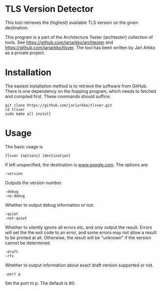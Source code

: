 
# TLS Version Detector

This tool retrieves the (highest) available TLS version on the given destination.

This program is a part of the Architecture Tester (archtester) collection of tools. See https://github.com/jariarkko/archtester and https://github.com/jariarkko/tlsver. The tool has been written by Jari Arkko as a private project.

# Installation

The easiest installation method is to retrieve the software from GitHub. There is one dependency on the hopping program, which needs to fetched and compiled first. These commands should suffice:

    git clone https://github.com/jariarkko/tlsver.git
    cd tlsver
    sudo make all install
    
  
# Usage

The basic usage is

    tlsver [options] [destination]

If left unspecified, the destination is www.google.com. The options are:

    -version

Outputs the version number.

    -debug
    -no-debug

Whether to output debug information or not.

    -quiet
    -not-quiet

Whether to silently ignore all errors etc, and only output the result. Errors will set the the exit code to an error, and some errors may not allow a result to be printed at all. Otherwise, the result will be "unknown" if the version cannot be determined.

    -draft
    -rfc

Whether to output information about exact draft version supported or not.

    -port p

Set the port to p. The default is 80.
